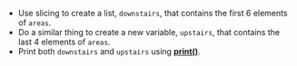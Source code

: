 + Use slicing to create a list, `downstairs`, that contains the first 6 elements of `areas`.
+ Do a similar thing to create a new variable, `upstairs`, that contains the last 4 elements of `areas`.
+ Print both `downstairs` and `upstairs` using [**print()**](https://docs.python.org/3/library/functions.html#print).